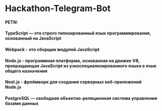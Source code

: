 # Hackathon-Telegram-Bot
#### PETN:

#### TypeScript — это строго типизированный язык программирования, основанный на JavaScript
#### Webpack - это сборщик модулей JavaScript
#### Node.js - программная платформа, основанная на движке V8, превращающая JavaScript из узкоспециализированного языка в язык общего назначения
#### Nest.js - фреймворк для создания серверных веб-приложений Node.js
#### PostgreSQL — свободная объектно-реляционная система управления базами данных
